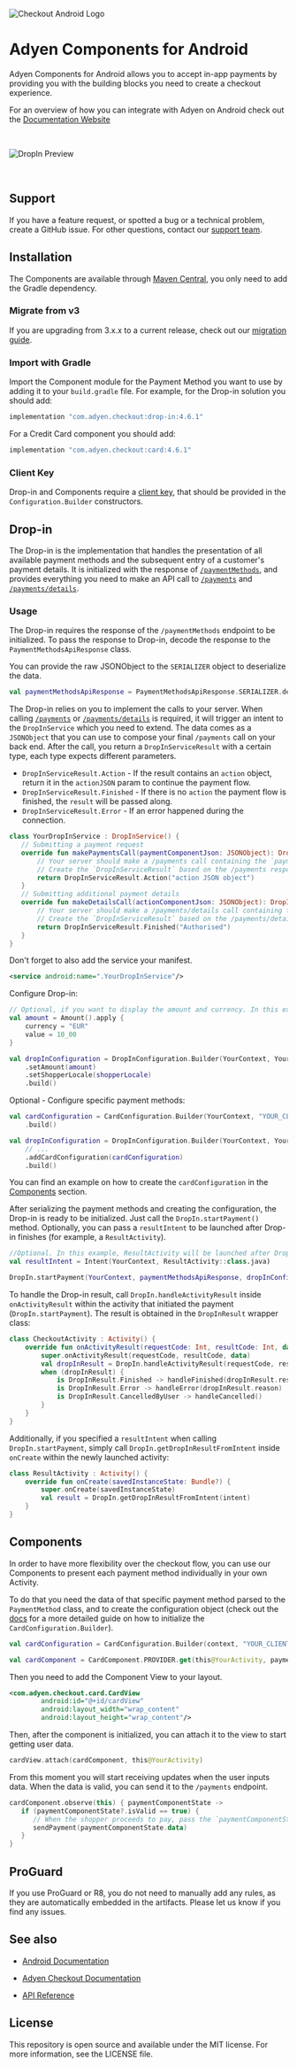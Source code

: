 ![Checkout Android Logo](https://user-images.githubusercontent.com/6615094/140908736-7573739a-0ab9-4fd1-b6d8-b2e780b6e3c8.png)

# Adyen Components for Android

Adyen Components for Android allows you to accept in-app payments by providing you with the building blocks you need to create a checkout experience.

For an overview of how you can integrate with Adyen on Android check out the [Documentation Website][docs.android]

<br/>

![DropIn Preview](config/docs/dropin-android.jpg)

<br/>

## Support

If you have a feature request, or spotted a bug or a technical problem, create a GitHub issue. For other questions, contact our [support team][adyen.support].

## Installation

The Components are available through [Maven Central][dl], you only need to add the Gradle dependency.

### Migrate from v3

If you are upgrading from 3.x.x to a current release, check out our [migration guide][migration.guide].

### Import with Gradle

Import the Component module for the Payment Method you want to use by adding it to your `build.gradle` file.
For example, for the Drop-in solution you should add:
```groovy
implementation "com.adyen.checkout:drop-in:4.6.1"
```
For a Credit Card component you should add:
```groovy
implementation "com.adyen.checkout:card:4.6.1"
```

### Client Key

Drop-in and Components require a [client key][client.key], that should be provided in the `Configuration.Builder` constructors.

## Drop-in

The Drop-in is the implementation that handles the presentation of all available payment methods and the subsequent entry of a customer's payment details. It is initialized with the response of [`/paymentMethods`][apiExplorer.paymentMethods], and provides everything you need to make an API call to [`/payments`][apiExplorer.payments] and [`/payments/details`][apiExplorer.paymentsDetails].

### Usage

The Drop-in requires the response of the `/paymentMethods` endpoint to be initialized. To pass the response to Drop-in, decode the response to the `PaymentMethodsApiResponse` class.

You can provide the raw JSONObject to the `SERIALIZER` object to deserialize the data.
```kotlin
val paymentMethodsApiResponse = PaymentMethodsApiResponse.SERIALIZER.deserialize(jsonObject)
```

The Drop-in relies on you to implement the calls to your server.
When calling [`/payments`][apiExplorer.payments] or [`/payments/details`][apiExplorer.paymentsDetails] is required, it will trigger an intent to the `DropInService` which you need to extend.
The data comes as a `JSONObject` that you can use to compose your final `/payments` call on your back end.
After the call, you return a `DropInServiceResult` with a certain type, each type expects different parameters.
- `DropInServiceResult.Action` - If the result contains an `action` object, return it in the `actionJSON` param to continue the payment flow.
- `DropInServiceResult.Finished` - If there is no `action` the payment flow is finished, the `result` will be passed along.
- `DropInServiceResult.Error` - If an error happened during the connection.
 
```kotlin
class YourDropInService : DropInService() {
   // Submitting a payment request
   override fun makePaymentsCall(paymentComponentJson: JSONObject): DropInServiceResult {
       // Your server should make a /payments call containing the `paymentComponentJson`
       // Create the `DropInServiceResult` based on the /payments response
       return DropInServiceResult.Action("action JSON object")
   }
   // Submitting additional payment details
   override fun makeDetailsCall(actionComponentJson: JSONObject): DropInServiceResult {
       // Your server should make a /payments/details call containing the `actionComponentJson`
       // Create the `DropInServiceResult` based on the /payments/details response
       return DropInServiceResult.Finished("Authorised")
   }
}
```

Don't forget to also add the service your manifest.
```xml
<service android:name=".YourDropInService"/>
```

Configure Drop-in:

```kotlin
// Optional, if you want to display the amount and currency. In this example, the Pay button will display 10 EUR.
val amount = Amount().apply {
    currency = "EUR"
    value = 10_00
}

val dropInConfiguration = DropInConfiguration.Builder(YourContext, YourDropInService::class.java, "YOUR_CLIENT_KEY")
    .setAmount(amount)
    .setShopperLocale(shopperLocale)
    .build()
```

Optional - Configure specific payment methods:

```kotlin
val cardConfiguration = CardConfiguration.Builder(YourContext, "YOUR_CLIENT_KEY")
    .build()

val dropInConfiguration = DropInConfiguration.Builder(YourContext, YourDropInService::class.java, "YOUR_CLIENT_KEY")
    // ...
    .addCardConfiguration(cardConfiguration)
    .build()
```

You can find an example on how to create the `cardConfiguration` in the [Components](#components) section.

After serializing the payment methods and creating the configuration, the Drop-in is ready to be initialized. Just call the `DropIn.startPayment()` method. Optionally, you can pass a `resultIntent` to be launched after Drop-in finishes (for example, a `ResultActivity`).

```kotlin
//Optional. In this example, ResultActivity will be launched after Drop-in finishes
val resultIntent = Intent(YourContext, ResultActivity::class.java)

DropIn.startPayment(YourContext, paymentMethodsApiResponse, dropInConfiguration, resultIntent)
```

To handle the Drop-in result, call `DropIn.handleActivityResult` inside `onActivityResult` within the activity that initiated the payment (`DropIn.startPayment`). The result is obtained in the `DropInResult` wrapper class:

```kotlin
class CheckoutActivity : Activity() {
    override fun onActivityResult(requestCode: Int, resultCode: Int, data: Intent?) {
        super.onActivityResult(requestCode, resultCode, data)
        val dropInResult = DropIn.handleActivityResult(requestCode, resultCode, data) ?: return
        when (dropInResult) {
            is DropInResult.Finished -> handleFinished(dropInResult.result) // will not be called if a resultIntent was passed to DropIn.startPayment
            is DropInResult.Error -> handleError(dropInResult.reason)
            is DropInResult.CancelledByUser -> handleCancelled()
        }
    }
}
```

Additionally, if you specified a `resultIntent` when calling `DropIn.startPayment`, simply call `DropIn.getDropInResultFromIntent` inside  `onCreate` within the newly launched activity:

```kotlin
class ResultActivity : Activity() {
    override fun onCreate(savedInstanceState: Bundle?) {
        super.onCreate(savedInstanceState)
        val result = DropIn.getDropInResultFromIntent(intent)
    }
}
```

## Components

In order to have more flexibility over the checkout flow, you can use our Components to present each payment method individually in your own Activity.

To do that you need the data of that specific payment method parsed to the `PaymentMethod` class, and to create the configuration object (check out the [docs][docs.cardConfiguration] for a more detailed guide on how to initialize the `CardConfiguration.Builder`).

```kotlin
val cardConfiguration = CardConfiguration.Builder(context, "YOUR_CLIENT_KEY") .build()

val cardComponent = CardComponent.PROVIDER.get(this@YourActivity, paymentMethod, cardConfiguration)
```

Then you need to add the Component View to your layout.
```xml
<com.adyen.checkout.card.CardView 
        android:id="@+id/cardView"
        android:layout_width="wrap_content" 
        android:layout_height="wrap_content"/>
```

Then, after the component is initialized, you can attach it to the view to start getting user data.
```kotlin
cardView.attach(cardComponent, this@YourActivity)
```

From this moment you will start receiving updates when the user inputs data. When the data is valid, you can send it to the `/payments` endpoint.
```kotlin
cardComponent.observe(this) { paymentComponentState ->
   if (paymentComponentState?.isValid == true) {
      // When the shopper proceeds to pay, pass the `paymentComponentState.data` to your server to send a /payments request
      sendPayment(paymentComponentState.data)
   }
}
```

## ProGuard

If you use ProGuard or R8, you do not need to manually add any rules, as they are automatically embedded in the artifacts.
Please let us know if you find any issues.

## See also

* [Android Documentation][docs.android]

* [Adyen Checkout Documentation][docs.checkout]

* [API Reference](https://docs.adyen.com/online-payments/api-only/)

## License

This repository is open source and available under the MIT license. For more information, see the LICENSE file.

[docs.checkout]: https://docs.adyen.com/online-payments/
[docs.android]: https://docs.adyen.com/online-payments/android/
[dl]: https://repo1.maven.org/maven2/com/adyen/checkout/
[apiExplorer.paymentMethods]: https://docs.adyen.com/api-explorer/#/CheckoutService/v67/post/paymentMethods
[apiExplorer.payments]: https://docs.adyen.com/api-explorer/#/CheckoutService/v67/post/payments
[apiExplorer.paymentsDetails]: https://docs.adyen.com/api-explorer/#/CheckoutService/v67/post/payments/details
[adyen.support]: https://support.adyen.com/hc/en-us/requests/new?ticket_form_id=360000705420
[docs.cardConfiguration]: https://docs.adyen.com/online-payments/android/components#step-1-set-up-components
[client.key]: https://docs.adyen.com/online-payments/android/drop-in#client-key
[migration.guide]: https://docs.adyen.com/online-payments/android/migrate-to-android-4-0-0
